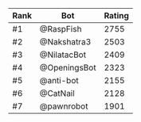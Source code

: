 Rank|Bot|Rating
---|---|---
#1|@RaspFish|2755
#2|@Nakshatra3|2503
#3|@NilatacBot|2409
#4|@OpeningsBot|2323
#5|@anti-bot|2155
#6|@CatNail|2128
#7|@pawnrobot|1901
